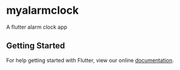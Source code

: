 # myalarmclock

A flutter alarm clock app

## Getting Started

For help getting started with Flutter, view our online
[documentation](https://flutter.io/).
